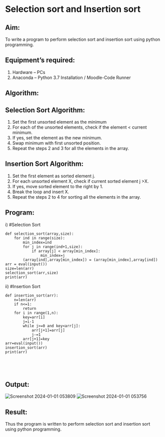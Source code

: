 # Selection sort and Insertion sort
## Aim:
To write a program to perform selection sort and insertion sort using python programming.
## Equipment’s required:
1.	Hardware – PCs
2.	Anaconda – Python 3.7 Installation / Moodle-Code Runner
## Algorithm:
## Selection Sort Algorithm:
1.	Set the first unsorted element as the minimum
2.	For each of the unsorted elements, check if the element < current minimum.
3.	If yes, set the element as the new minimum.
4.	Swap minimum with first unsorted position.
5.	Repeat the steps 2 and 3 for all the elements in the array.
## Insertion Sort Algorithm:
1.	Set the first element as sorted element j.
2.	For each unsorted element X, check if current sorted element j >X.
3.	If yes, move sorted element to the right by 1.
4.	Break the loop and insert X.
5.	Repeat the steps 2 to 4 for sorting all the elements in the array.
## Program:
i)	#Selection Sort
```
def selection_sort(array,size):
    for ind in range(size):
        min_index=ind
        for j in range(ind+1,size):
            if array[j] < array[min_index]:
                min_index=j
        (array[ind],array[min_index]) = (array[min_index],array[ind])
arr = eval(input())
size=len(arr)
selection_sort(arr,size)
print(arr)
```
ii)	#Insertion Sort
```
def insertion_sort(arr):
    n=len(arr)
    if n<=1:
        return
    for i in range(1,n):
        key=arr[i]
        j=i-1
        while j>=0 and key<arr[j]:
            arr[j+1]=arr[j]
            j-=1
        arr[j+1]=key
arr=eval(input())
insertion_sort(arr)
print(arr)





```

## Output:
![Screenshot 2024-01-01 053809](https://github.com/Yuvan291205/Sorting-Algorithm/assets/138849170/bc845667-c525-47ac-a9d1-9dd41d86b9c1)
![Screenshot 2024-01-01 053756](https://github.com/Yuvan291205/Sorting-Algorithm/assets/138849170/50db2c2e-e327-4374-9732-ac02ab878469)



## Result:
Thus the program is written to perform selection sort and insertion sort using python programming.
